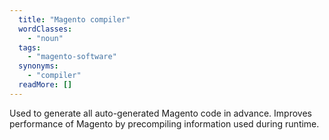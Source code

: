 ```yaml
---
  title: "Magento compiler"
  wordClasses: 
    - "noun"
  tags: 
    - "magento-software"
  synonyms: 
    - "compiler"
  readMore: []
---
```

Used to generate all auto-generated Magento code in advance. Improves performance of Magento by precompiling information used during runtime.
